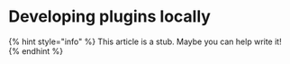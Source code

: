 # Developing plugins locally

{% hint style="info" %}
This article is a stub. Maybe you can help write it!
{% endhint %}



